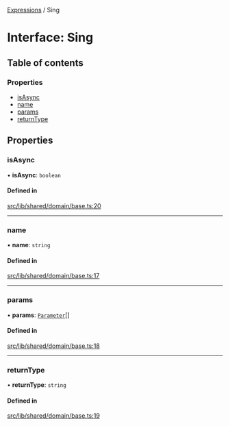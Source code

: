 [Expressions](../README.md) / Sing

# Interface: Sing

## Table of contents

### Properties

- [isAsync](Sing.md#isasync)
- [name](Sing.md#name)
- [params](Sing.md#params)
- [returnType](Sing.md#returntype)

## Properties

### isAsync

• **isAsync**: `boolean`

#### Defined in

[src/lib/shared/domain/base.ts:20](https://github.com/data7expressions/3xpr/blob/820056652399b9d4be780d625cfa3ed69c7546d3/src/lib/shared/domain/base.ts#L20)

___

### name

• **name**: `string`

#### Defined in

[src/lib/shared/domain/base.ts:17](https://github.com/data7expressions/3xpr/blob/820056652399b9d4be780d625cfa3ed69c7546d3/src/lib/shared/domain/base.ts#L17)

___

### params

• **params**: [`Parameter`](Parameter.md)[]

#### Defined in

[src/lib/shared/domain/base.ts:18](https://github.com/data7expressions/3xpr/blob/820056652399b9d4be780d625cfa3ed69c7546d3/src/lib/shared/domain/base.ts#L18)

___

### returnType

• **returnType**: `string`

#### Defined in

[src/lib/shared/domain/base.ts:19](https://github.com/data7expressions/3xpr/blob/820056652399b9d4be780d625cfa3ed69c7546d3/src/lib/shared/domain/base.ts#L19)
